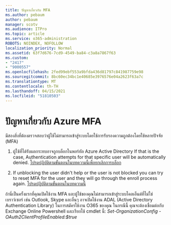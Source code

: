 ```yaml
---
title: ปัญหาเกี่ยวกับ MFA
ms.author: pebaum
author: pebaum
manager: scotv
ms.audience: ITPro
ms.topic: article
ms.service: o365-administration
ROBOTS: NOINDEX, NOFOLLOW
localization_priority: Normal
ms.assetid: 63f7d676-7cd9-4549-ba84-c3a8a7867f63
ms.custom:
- "2417"
- "9000557"
ms.openlocfilehash: 2fed99ebf553a9bfda436d81797c841987759e98
ms.sourcegitcommit: 8bc60ec34bc1e40685e3976576e04a2623f63a7c
ms.translationtype: MT
ms.contentlocale: th-TH
ms.lasthandoff: 04/15/2021
ms.locfileid: "51810503"
---
```

# <a name="issues-with-azure-mfa"></a>ปัญหาเกี่ยวกับ Azure MFA
มีสองสิ่งที่ต้องตรวจสอบว่าผู้ใช้ไม่สามารถเข้าสู่ระบบโดยใช้การรับรองความถูกต้องโดยใช้หลายปัจจัย (MFA)

1. ผู้ใช้ที่ได้รับผลกระทบอาจถูกบล็อกในพอร์ทัล Azure Active Directory If that is the case, Authentication attempts for that specific user will be automatically denied. [โปรดปฏิบัติตามขั้นตอนในบทความนี้เพื่อยกเลิกการบล็อก](https://docs.microsoft.com/azure/active-directory/authentication/howto-mfa-mfasettings#block-and-unblock-users)

2. If unblocking the user didn't help or the user is not blocked you can try to reset MFA for the user and they will go through the enroll process again. [โปรดปฏิบัติตามขั้นตอนในบทความนี้](https://docs.microsoft.com/azure/active-directory/authentication/howto-mfa-userdevicesettings#require-users-to-provide-contact-methods-again)

ถ้านี่เป็นครั้งแรกที่คุณเปิดใช้งาน MFA และผู้ใช้ของคุณไม่สามารถเข้าสู่ระบบไคลเอ็นต์ที่ไม่ใช่เบราว์เซอร์ เช่น Outlook, Skype และอื่นๆ อาจเปิดใช้งาน ADAL (Active Directory Authentication Library) ในการสมัครใช้งาน O365 ของคุณ ในกรณีนี้ คุณจะต้องเชื่อมต่อกับ Exchange Online Powershell และเรียกใช้ cmdlet นี้:  *Set-OrganizationConfig -OAuth2ClientProfileEnabled:$true*